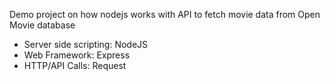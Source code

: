 Demo project on how nodejs works with API to fetch movie data from Open Movie database

- Server side scripting: NodeJS
- Web Framework: Express
- HTTP/API Calls: Request
